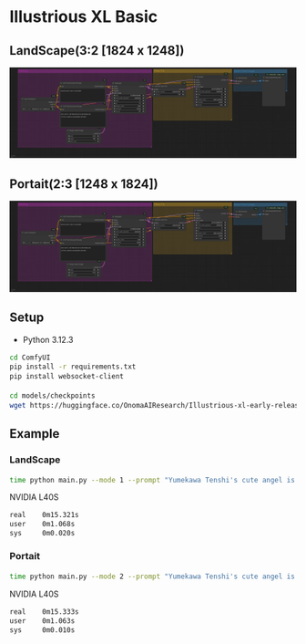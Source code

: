 # Illustrious XL Basic

## LandScape(3:2 [1824 x 1248])
![image](./landscape/workflow.png)

## Portait(2:3 [1248 x 1824])
![image](./portait/workflow.png)

## Setup
- Python 3.12.3
```bash
cd ComfyUI
pip install -r requirements.txt
pip install websocket-client

cd models/checkpoints
wget https://huggingface.co/OnomaAIResearch/Illustrious-xl-early-release-v0/resolve/main/Illustrious-XL-v0.1.safetensors

```

## Example
### LandScape
```bash
time python main.py --mode 1 --prompt "Yumekawa Tenshi's cute angel is flying in the winter sky" --save_path "./test.png"
```
NVIDIA L40S
```
real    0m15.321s
user    0m1.068s
sys     0m0.020s
```

### Portait
```bash
time python main.py --mode 2 --prompt "Yumekawa Tenshi's cute angel is flying in the winter sky" --save_path "./test.png"
```
NVIDIA L40S
```
real    0m15.333s
user    0m1.063s
sys     0m0.010s
```


